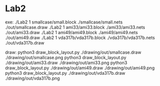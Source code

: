 # Lab2

exe:
./Lab2 1 smallcase/small.block ./smallcase/small.nets ./out/smallcase.draw
./Lab2 1 ami33/ami33.block ./ami33/ami33.nets ./out/ami33.draw
./Lab2 1 ami49/ami49.block ./ami49/ami49.nets ./out/ami49.draw
./Lab2 1 vda317b/vda317b.block ./vda317b/vda317b.nets ./out/vda317b.draw

draw:
python3 draw_block_layout.py ./drawing/out/smallcase.draw ./drawing/out/smallcase.png 
python3 draw_block_layout.py ./drawing/out/ami33.draw ./drawing/out/ami33.png 
python3 draw_block_layout.py ./drawing/out/ami49.draw ./drawing/out/ami49.png 
python3 draw_block_layout.py ./drawing/out/vda317b.draw ./drawing/out/vda317b.png 
